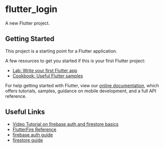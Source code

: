 # flutter_login

A new Flutter project.

## Getting Started

This project is a starting point for a Flutter application.

A few resources to get you started if this is your first Flutter project:

- [Lab: Write your first Flutter app](https://flutter.io/docs/get-started/codelab)
- [Cookbook: Useful Flutter samples](https://flutter.io/docs/cookbook)

For help getting started with Flutter, view our 
[online documentation](https://flutter.io/docs), which offers tutorials, 
samples, guidance on mobile development, and a full API reference.

## Useful Links
- [Video Tutorial on firebase auth and firestore basics](https://www.youtube.com/watch?v=13-jNF984C0)
- [FlutterFire Reference](https://github.com/flutter/plugins/blob/master/FlutterFire.md)
- [firebase auth guide](https://pub.dartlang.org/packages/firebase_auth)
- [firestore guide](https://pub.dartlang.org/packages/cloud_firestore)
